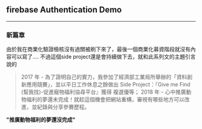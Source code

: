 ## firebase Authentication Demo
---

### 新篇章

由於我在商業化驗證檢核沒有過關被刷下來了，最後一個商業化募資階段就沒有內容可以寫了....
不過這個side project還是會持續做下去，就和此系列文的主題引言說的
>2017 年 - 為了證明自己的實力，我參加了經濟部工業局所舉辦的「資料創新應用競賽」，並以平日工作休息之餘做出 Side Project：『Give me Find (幫我找)-促進寵物福利協尋平台』獲得 複選優等；
2018 年 - 心中推廣動物福利的夢還未完成！就趁這個機會把網站重構，審視有哪些地方可以改進，並紀錄與分享參賽歷程。

**"推廣動物福利的夢還沒完成"**
